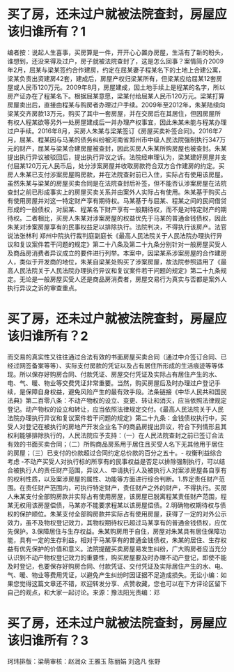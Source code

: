 # 买了房，还未过户就被法院查封，房屋应该归谁所有？1

编者按：说起人生喜事，买房算是一件，开开心心置办房屋，生活有了新的盼头，谁想到，还没来得及过户，房子就被法院查封了，这是怎么回事？案情简介2009年2月，屈某与梁某签约合作建房，约定在屈某妻子程某名下的土地上合建公寓，梁某负责出资建房42套，建成后，房屋产权归梁某所有，但梁某应给屈某12套房屋或人民币120万元。2009年8月，房屋建成，因土地手续上是程某的名字，所以房产证办在了程某名下。根据屈某意愿，梁某付给屈某人民币120万元。梁某打算房屋卖出后，直接由程某与购房者办理过户手续。2009年至2012年，朱某陆续向梁某交齐房款13万元，购买了其中一套房屋，并在交房后在其居住，但因房屋所有权人程某欲等另外一处房屋建成后一并办理产权事宜，因此朱某未能与程某办理过户手续。2016年8月，买房人朱某与梁某签订《房屋买卖补签合同》。2016年7月，屈某、程某因与马某的债务纠纷被河南省郑州市中级人民法院强制执行347万元的财产，屈某与梁某合建房屋被查封，因此买房人朱某所购房屋也被查封。朱某提出执行异议被驳回后，提出执行异议之诉。法院经审理认为，梁某建好房屋并支付屈某120万元人民币后，处分涉案房屋并收取房款符合双方合作建房的约定。买房人朱某已支付涉案房屋购房款，并在法院查封前已入住，实际占有使用该房屋。虽然朱某与梁某的房屋买卖合同是在法院查封后补签，但不能否认涉案房屋在法院查封之前已形成事实上的房屋买卖关系并由案外人实际占有使用。朱某基于购买占有使用房屋并对这一特定财产享有期待权。马某基于与屈某、程某之间的民间借贷形成的一般债权，对屈某、程某名下财产享有一般期待权，而不是对特定财产的期待权。二者相比，买房人朱某对涉案房屋的权益优先于马某的普通金钱债权，因此朱某对涉案房屋享有的民事权益足以排除执行。法院判决，不得执行该房产。法官说法张林利  郑州中院执行裁判庭副庭长《最高人民法院关于人民法院办理执行异议和复议案件若干问题的规定》第二十八条及第二十九条分别针对一般房屋买受人及商品房消费者异议成立的要件进行列举。本案中，因梁某系涉案房屋的合作建房人，类似于开发商的地位，朱某自梁某处购买了涉案房屋，故法院参照适用了《最高人民法院关于人民法院办理执行异议和复议案件若干问题的规定》第二十九条规定。无论是一般房屋买受人还是商品房消费者，房屋交易行为真实与否都是案外人执行异议之诉的审查重点。

# 买了房，还未过户就被法院查封，房屋应该归谁所有？2

而交易的真实性又往往通过合法有效的书面房屋买卖合同（通过中介签订合同、已经过网签备案等等）、实际支付房款的凭证以及占有居住所形成的生活痕迹等等体现。所以保存好购房合同、付款凭证、房屋交付凭证及实际占有居住产生的水、电、气、暖、物业等交费凭证非常重要。当然，购买房屋后及时办理过户登记手续，是保障自身权益，避免风险产生的最有效手段。法条链接《中华人民共和国民法典》第二百零八条：不动产物权的设立、变更、转让和消灭，应当依照法律规定登记。动产物权的设立和转让，应当依照法律规定交付。《最高人民法院关于人民法院办理执行异议和复议案件若干问题的规定》第二十九条：金钱债权执行中，买受人对登记在被执行的房地产开发企业名下的商品房提出异议，符合下列情形且其权利能够排除执行的，人民法院应予支持：（一）在人民法院查封之前已签订合法有效的书面买卖合同；（二）所购商品房系用于居住且买受人名下无其他用于居住的房屋；（三）已支付的价款超过合同约定总价款的百分之五十。- 权衡利益综合考虑 -不动产买受人对执行标的所享有的民事权益是否足以排除强制执行，可以结合被执行人的责任财产范围，异议人、申请执行人及被执行人对案涉房屋各自享有的权利性质，以及案涉房屋的属性、功能等方面进行综合判断。1.界定责任财产范围。在责任财产范围内，可执行特定财产，责任财产之外的财产，不得执行。买房人朱某支付全部购房款并实际占有使用房屋，该房屋已脱离程某责任财产范围，程某无权用该房屋偿债，马某亦不能要求程某以该房屋偿债。2.明确物权期待权与债权的保护顺位。朱某支付全部购房款并实际占有使用房屋，获得了一定的对外公示效力，虽不及物权登记效力，其物权期待权已超过马某享有的普通金钱债权，应优先保护。3.保障居住与生存权益。朱某购房用于自住，房屋对朱某具有居住保障功能，具有一定的生存利益，相对于马某享有的普通金钱债权，朱某的居住、生存权益有优先保护的价值和意义。法院提醒买卖房屋易发生纠纷，广大购房者应当充分认识到不动产物权登记效力的重要性，购买房屋要及时办理不动产登记，即使不能及时登记，也要保存好购房合同、付款凭证、交付凭证及实际居住产生的水、电、气、暖、物业等费用凭证，以避免产生纠纷时因证据不足造成损失。无讼小编：如果您觉得这篇文章还不错，欢迎转发分享、点赞收藏，您也可以在下方评论区留下自己的观点，和大家一起讨论。来源：豫法阳光责编：邓

# 买了房，还未过户就被法院查封，房屋应该归谁所有？3

珂玮排版：梁萌审核：赵润众 王雅玉 陈丽娟 刘逸凡 张野

